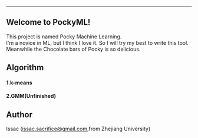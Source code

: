 ----------
Welcome to PockyML!
-----------------

This project is named Pocky Machine Learning.   
I'm a novice in ML, but I think I love it. So I will try my best to write this tool. Meanwhile the Chocolate bars of Pocky is so delicious.


Algorithm 
---------
#### 1.k-means
#### 2.GMM(Unfinished)


Author 
------

Issac (issac.sacrifice@gmail.com,from Zhejiang University)
